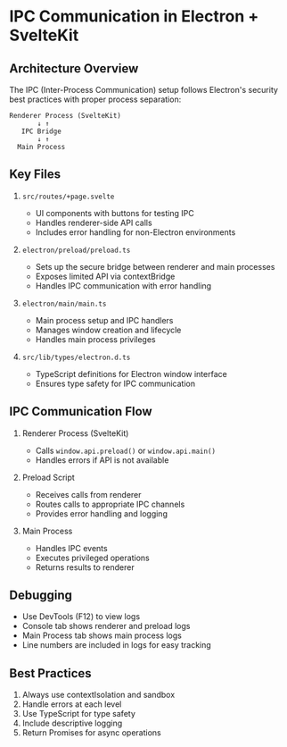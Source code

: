 # IPC Communication in Electron + SvelteKit

## Architecture Overview

The IPC (Inter-Process Communication) setup follows Electron's security best practices with proper process separation:

```
Renderer Process (SvelteKit)
       ↓ ↑
   IPC Bridge
       ↓ ↑
  Main Process
```

## Key Files

1. `src/routes/+page.svelte`
   - UI components with buttons for testing IPC
   - Handles renderer-side API calls
   - Includes error handling for non-Electron environments

2. `electron/preload/preload.ts`
   - Sets up the secure bridge between renderer and main processes
   - Exposes limited API via contextBridge
   - Handles IPC communication with error handling

3. `electron/main/main.ts`
   - Main process setup and IPC handlers
   - Manages window creation and lifecycle
   - Handles main process privileges

4. `src/lib/types/electron.d.ts`
   - TypeScript definitions for Electron window interface
   - Ensures type safety for IPC communication

## IPC Communication Flow

1. Renderer Process (SvelteKit)
   - Calls `window.api.preload()` or `window.api.main()`
   - Handles errors if API is not available

2. Preload Script
   - Receives calls from renderer
   - Routes calls to appropriate IPC channels
   - Provides error handling and logging

3. Main Process
   - Handles IPC events
   - Executes privileged operations
   - Returns results to renderer

## Debugging

- Use DevTools (F12) to view logs
- Console tab shows renderer and preload logs
- Main Process tab shows main process logs
- Line numbers are included in logs for easy tracking

## Best Practices

1. Always use contextIsolation and sandbox
2. Handle errors at each level
3. Use TypeScript for type safety
4. Include descriptive logging
5. Return Promises for async operations
